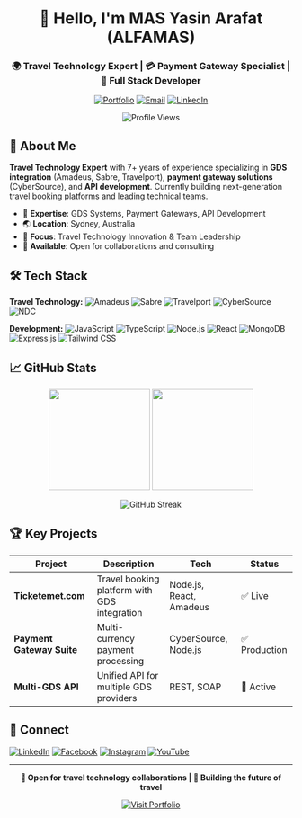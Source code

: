 <div align="center">

# 👋 Hello, I'm **MAS Yasin Arafat** (ALFAMAS)

### 🌍 Travel Technology Expert | 💳 Payment Gateway Specialist | 🚀 Full Stack Developer

[![Portfolio](https://img.shields.io/badge/🌐_Portfolio-alfamas.dev-blue?style=for-the-badge)](https://alfamas.dev)
[![Email](https://img.shields.io/badge/📧_Email-arafat0951@gmail.com-red?style=for-the-badge)](mailto:arafat0951@gmail.com)
[![LinkedIn](https://img.shields.io/badge/LinkedIn-0077B5?style=for-the-badge&logo=linkedin&logoColor=white)](https://linkedin.com/in/masyasinarafat)

![Profile Views](https://visitcount.itsvg.in/api?id=ALFAMAS&label=Profile%20Views&color=0e75b6&style=flat&pretty=false)

</div>

## 🚀 About Me

**Travel Technology Expert** with 7+ years of experience specializing in **GDS integration** (Amadeus, Sabre, Travelport), **payment gateway solutions** (CyberSource), and **API development**. Currently building next-generation travel booking platforms and leading technical teams.

- 🛫 **Expertise**: GDS Systems, Payment Gateways, API Development
- 🌏 **Location**: Sydney, Australia
- 🎯 **Focus**: Travel Technology Innovation & Team Leadership
- 🤝 **Available**: Open for collaborations and consulting

## 🛠️ Tech Stack

**Travel Technology:**
![Amadeus](https://img.shields.io/badge/Amadeus-FF6600?style=flat-square&logo=amadeus&logoColor=white)
![Sabre](https://img.shields.io/badge/Sabre-0066CC?style=flat-square&logo=sabre&logoColor=white)
![Travelport](https://img.shields.io/badge/Travelport-00A651?style=flat-square&logo=travelport&logoColor=white)
![CyberSource](https://img.shields.io/badge/CyberSource-0052CC?style=flat-square&logo=visa&logoColor=white)
![NDC](https://img.shields.io/badge/NDC-4285F4?style=flat-square&logo=airplane&logoColor=white)

**Development:**
![JavaScript](https://img.shields.io/badge/JavaScript-F7DF1E?style=flat-square&logo=javascript&logoColor=black)
![TypeScript](https://img.shields.io/badge/TypeScript-007ACC?style=flat-square&logo=typescript&logoColor=white)
![Node.js](https://img.shields.io/badge/Node.js-43853D?style=flat-square&logo=node.js&logoColor=white)
![React](https://img.shields.io/badge/React-20232A?style=flat-square&logo=react&logoColor=61DAFB)
![MongoDB](https://img.shields.io/badge/MongoDB-4EA94B?style=flat-square&logo=mongodb&logoColor=white)
![Express.js](https://img.shields.io/badge/Express.js-000000?style=flat-square&logo=express&logoColor=white)
![Tailwind CSS](https://img.shields.io/badge/Tailwind_CSS-38B2AC?style=flat-square&logo=tailwind-css&logoColor=white)

## 📈 GitHub Stats

<div align="center">

<img height="180em" src="https://github-readme-stats.vercel.app/api?username=ALFAMAS&show_icons=true&theme=react&hide_border=true&include_all_commits=true&count_private=true"/>
<img height="180em" src="https://github-readme-stats.vercel.app/api/top-langs/?username=ALFAMAS&theme=react&hide_border=true&layout=compact"/>

</div>

<div align="center">

![GitHub Streak](https://github-readme-streak-stats.herokuapp.com/?user=ALFAMAS&theme=react&hide_border=true)

</div>

## 🏆 Key Projects

| Project | Description | Tech | Status |
|---------|-------------|------|--------|
| **Ticketemet.com** | Travel booking platform with GDS integration | Node.js, React, Amadeus | ✅ Live |
| **Payment Gateway Suite** | Multi-currency payment processing | CyberSource, Node.js | ✅ Production |
| **Multi-GDS API** | Unified API for multiple GDS providers | REST, SOAP | 🚧 Active |

## 🤝 Connect

[![LinkedIn](https://img.shields.io/badge/LinkedIn-0077B5?style=for-the-badge&logo=linkedin&logoColor=white)](https://linkedin.com/in/masyasinarafat)
[![Facebook](https://img.shields.io/badge/Facebook-1877F2?style=for-the-badge&logo=facebook&logoColor=white)](https://fb.com/masyasinarafat)
[![Instagram](https://img.shields.io/badge/Instagram-E4405F?style=for-the-badge&logo=instagram&logoColor=white)](https://instagram.com/masyasinarafat)
[![YouTube](https://img.shields.io/badge/YouTube-FF0000?style=for-the-badge&logo=youtube&logoColor=white)](https://youtube.com/GTPro)

---

<div align="center">

**💼 Open for travel technology collaborations | 🚀 Building the future of travel**

[![Visit Portfolio](https://img.shields.io/badge/Visit_Portfolio-alfamas.dev-4285F4?style=for-the-badge&logo=google-chrome&logoColor=white)](https://alfamas.dev)

</div>
